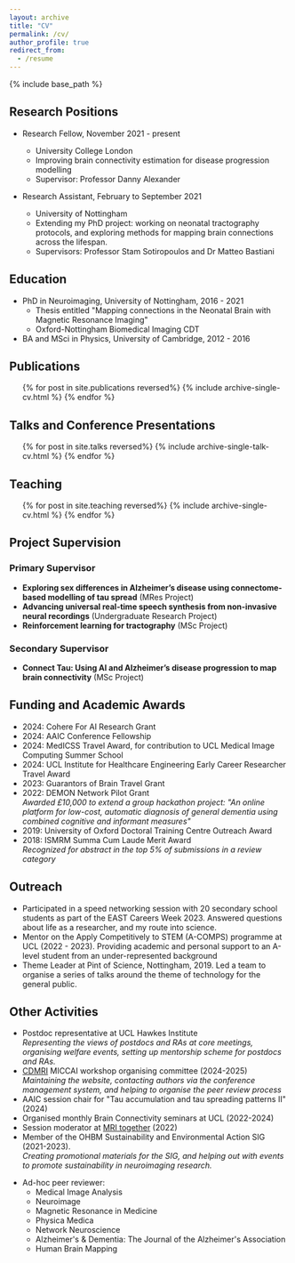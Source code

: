 ```yaml
---
layout: archive
title: "CV"
permalink: /cv/
author_profile: true
redirect_from:
  - /resume
---
```


{% include base_path %}

## Research Positions

* Research Fellow, November 2021 - present
  * University College London
  * Improving brain connectivity estimation for disease progression modelling
  * Supervisor: Professor Danny Alexander

* Research Assistant, February to September 2021
  * University of Nottingham
  * Extending my PhD project: working on neonatal tractography protocols, and exploring methods for mapping brain connections across the lifespan.
  * Supervisors: Professor Stam Sotiropoulos and Dr Matteo Bastiani

## Education

* PhD in Neuroimaging, University of Nottingham, 2016 - 2021
  * Thesis entitled "Mapping connections in the Neonatal Brain with Magnetic Resonance Imaging"
  * Oxford-Nottingham Biomedical Imaging CDT
* BA and MSci in Physics, University of Cambridge, 2012 - 2016
  

## Publications

  <ul>{% for post in site.publications reversed%}
    {% include archive-single-cv.html %}
  {% endfor %}</ul>
  
## Talks and Conference Presentations

  <ul>{% for post in site.talks reversed%}
    {% include archive-single-talk-cv.html %}
  {% endfor %}</ul>
  
## Teaching

  <ul>{% for post in site.teaching reversed%}
    {% include archive-single-cv.html %}
  {% endfor %}</ul>

## Project Supervision

### Primary Supervisor
- **Exploring sex differences in Alzheimer’s disease using connectome-based modelling of tau spread** (MRes Project)  
- **Advancing universal real-time speech synthesis from non-invasive neural recordings** (Undergraduate Research Project)  
- **Reinforcement learning for tractography** (MSc Project)  

### Secondary Supervisor
- **Connect Tau: Using AI and Alzheimer’s disease progression to map brain connectivity** (MSc Project)  


## Funding and Academic Awards
- 2024: Cohere For AI Research Grant
- 2024: AAIC Conference Fellowship  
- 2024: MedICSS Travel Award, for contribution to UCL Medical Image Computing Summer School
- 2024: UCL Institute for Healthcare Engineering Early Career Researcher Travel Award  
- 2023: Guarantors of Brain Travel Grant  
- 2022: DEMON Network Pilot Grant  
  *Awarded £10,000 to extend a group hackathon project: "An online platform for low-cost, automatic diagnosis of general dementia using combined cognitive and informant measures"*  
- 2019: University of Oxford Doctoral Training Centre Outreach Award  
- 2018: ISMRM Summa Cum Laude Merit Award  
  *Recognized for abstract in the top 5% of submissions in a review category*  

  
## Outreach

* Participated in a speed networking session with 20 secondary school students as part of the EAST Careers Week 2023. Answered questions about life as a researcher, and my route into science.
* Mentor on the Apply Competitively to STEM (A-COMPS) programme at UCL (2022 - 2023). Providing academic and personal support to an A-level student from an under-represented background
* Theme Leader at Pint of Science, Nottingham, 2019. Led a team to organise a series of talks around the theme of technology for the general public.

## Other Activities
- Postdoc representative at UCL Hawkes Institute  
  *Representing the views of postdocs and RAs at core meetings, organising welfare events, setting up mentorship scheme for postdocs and RAs.*
- [CDMRI](http://cmic.cs.ucl.ac.uk/cdmri/) MICCAI workshop organising committee (2024-2025)  
  *Maintaining the website, contacting authors via the conference management system, and helping to organise the peer review process*
- AAIC session chair for "Tau accumulation and tau spreading patterns II" (2024)
- Organised monthly Brain Connectivity seminars at UCL (2022-2024)
- Session moderator at [MRI together](https://mritogether.esmrmb.org) (2022)
- Member of the OHBM Sustainability and Environmental Action SIG (2021-2023).   
  *Creating promotional materials for the SIG, and helping out with events to promote sustainability in neuroimaging research.*

* Ad-hoc peer reviewer:
    * Medical Image Analysis 
    * Neuroimage
    * Magnetic Resonance in Medicine
    * Physica Medica
    * Network Neuroscience
    * Alzheimer's & Dementia: The Journal of the Alzheimer's Association
    * Human Brain Mapping
